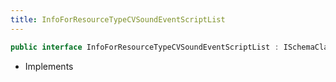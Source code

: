 ```yaml
---
title: InfoForResourceTypeCVSoundEventScriptList
---
```


```csharp
public interface InfoForResourceTypeCVSoundEventScriptList : ISchemaClass<InfoForResourceTypeCVSoundEventScriptList>, ISchemaField, ISchemaClass, INativeHandle
```

- Implements

